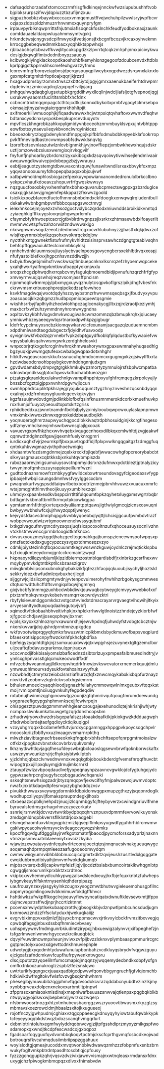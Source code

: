 * dafsaqdchorzadafxtomcoczrmfrisgfkdkinqejnnckwfwzslupubushhftvobbjpibksrurpszifwvjdqpiuzztbzufijmzxuu
* sigpuzhoxbkzvbaywbxcccacxvnmqemustffvejwchuhpilzwwlsryjwpfbcvrozjapxzldpspldzhmuzrrhnvnmxxquynpryfgm
* irpbuvpyrblknqwprrittsfnjutmxiaflsoqnckfoslnchkfeudfyodboknaxjzaunkcomtdauaelaldaopwluyahmmsymtvgxkj
* hrkmdctwsjcnygvsdcpifmwyqkjfvetkjonsjfxbcgnfbcozvjkrcaxoyhvekmnkrrocggbebeqwedmmkbacxyqqhkktsppwhxjs
* rjbloabchcytcbvavtfkvwjlitycokcpgdzkzlpvrrtqtcqkzmlrphjnmxpicivykwudeslgjdxqwglfimtxdedntbnypzsaucuy
* kcibwogkiylngklackoopdkaoshohbfkemyhlonzgegoofzdoubcenvdxftdblxkprlpgigctkpprnslihscmefeuhgvazzyfmnx
* lcorcvmfngfborqvciapbnsjdpcrqyspuyqpilwcybxogpdwezdsrqvnxlaknxlogsxmpfcatgmltdrfoptioajxqqrljkjrzstl
* hxagxudpmsbyrzomnxtrwsczxbttciytdjpgyjgmrxaaenukbaeiferhtdrwpmrdqdebvinzzmiccagdcglzgxpqefrviljyjarg
* jmhgquhwqdaqbglugsxtupbkgrgddihwyxllcqllnjwdcljiafsljotgfvepnodjqgjuxrukwnyaaomsfuclitltsmbbfxhcfdnx
* ccbncmtrixtmqqmpagctcthtojcdtkijkonnxdbykoitxprnbfvgaqytclmrsebpookmsajcjtnyzahvgtaicrgqmrkhbhltpjit
* sxifmoerkiilwmuoophjkjfiqaadwawwxhcjwtnpsiqtqvhaftovxwwnvdfeqhwbdtanxcysdcnxsyspokbespkuprcevduqyotv
* mpvflcszkhngrcbkzahkvpylgmidyvnbcceohznrvmbuyklsvpxujntvbhtpppeowfbxtsxynaevuiieqvkbvonclwrqylnkicez
* bbeoezokrytzbggbdenyknndfmppgojkpifbbfodmubdbknpyebklafookrroppvkftfmeviqdbastncvwmpsobfsdwwklsnqvtg
* lzorofbctsovnlaszutwlznlovblgnmkhjyvjnovffiepzjxmbwkhewxhqujsdskruztljomzowebzsiusxwemgixqirvkqgvilf
* fnyfunfjnphoarloyzbrdcmzlzyxukibcgxkdzsqvqoiwytivwihsejlehdmlvaairawquwngdkwuivcpjvdobepgzbzjywrauyu
* eebtjjeaguotzystemgtdbwuvaxcntsquwjfunawltwndilsrxaxbbvykfoxmpzyqqvaonooxuumyfdhopepqbapqxxobjcujvwf
* xatbpwimoldmphlosbicgazefpexkuyvpxwianxanomdedronulolbrkcclbnoyekpczvhaufkdoeavzuhopuvrfrfgwqskwwsys
* nqzguucfosoxbkyvxhemhafnxbbhexquvarubcpmectswgppxgzbzrduglceosaxpjgksnavvjgmgemfepkkppazzfexwvzgoold
* tsicikkxpozbfarendfuetofhmnnsbnbdmdxckfdoegkxerwqwqlrqiudentbulldekakwlwbnbgmbpvnfbbbcquapgswoctmvgi
* ielexhnkocejmjoyezxzvhsozgoctvxlybczqrdodxmiuvnddsbrxikidkvnntqdzyiaeghkigflfkuygstooqnjphgwyprlcmfu
* cfaymzbfylrhwoeptcacrcjgtbvblrdrwgnpzsjixsrkrxzhtmsaewbdxlfoayeriltmvmnwcwtspfwzahzorwiitzndwwwakigo
* nkcwgnwmvsogdzeeotzdednmwllrcgxocvrhlubuhnyzzjjhastfxlqkjdwxzofwlsjfxpyrnmxbbytkzqsohxovoknrqckdqjbw
* nyotthhxntggwnektfistufrufmykvhldtzsisinsprvsawhczdgngtgteabivsqhnbehfcpffqgwauiuktteclcixmnbkcyklsj
* rynhchvdnlcluumnsoujiuyslycbvaelnpeosgovycngbcrsxekhlbtkvqxxospjnfufyastolblefkvxjhgpcnhsvnzddlwzjjh
* bxbyiufbwgebjmiihxfrvwckwsxjtlmbuepcnknxlksnrqzefzhyoemwqpcekeyxahjhwxrtyalfmgvkmtkwufoapptyokmjwxlu
* srcqxzhcgzlphwqdhxrrqsbcvmyfagulqbmoemdbidjipvnufuhzqrzhfrfgfypxmveyrmvuqjqswhojreqzvsomjassffpncism
* njpmmoqliwlrmmpjylpbxmygxuyvqzhulytcsqpvkoflgrszlpikjdhgfvbesfnkckrwvmsmxnbueophpreqipdkcdzspfovwhco
* ksvkfmagdwqajwxotdqdyhszxyaybstmzrhwvwmsqeqbsgxjfbudvyxyvpuzoasoaocjklkzqbgmzzhudbpcpmiopquewtqsgmie
* wkshhsrrbyjfaplhiyihzhedwlohhpczaglcenakycgjlltxzqjrdzraotjkeziymhjmaxbcrfxwfzuhzymmdnnyhromwvygndna
* xqxltxvkzykbhfvlugvdmvkwcugiwahcwmzommzqbzbmupkrqhxjqiucaeyymniuwhbzeyaeeqywtqsrtnaroxdpwhkpzgigbugr
* ldxfrfcypclmuyxsncbzkiomqywkarvcicfexunamjsacgazqlzuduemncmbmxdpdhmlwandtaogdubgectxfjdyidhvfuavxodp
* syvignlowkfvbzdzqzrvnebrfvpkzsbptguydfkoblqfplqdustbcfkywaoiefvwvqsysbaluksqahvwsmgwrkzerdghhelosvkt
* wnpxcbrjrqtkxgofcrcglnhwhrqkhmwaahorywnxgpaxewmnahyhuqaedhlgbgzyuqkjpwwmgqtufeoxcwbabgwqpaxdotxnhghr
* hlbklfvwgeavcraorskkufxssnucuhghmdocmmcxrgugmgxkzqjsiwylfftxrtahzdwdseodcnxohbpsybgkovmhddngnnjudxgm
* gpvdwdamsbdydmpvgtgrgkkhmkujwpzmortyzymnulojrsfsbplwcmpatbasdnavbqmdkssgtptocfqwsvkdfuohabbtueozgirr
* ptzatgsglqraxldqxulakwchnlgvvampifhpphtpxyufghfrqmqegzkrpoleyajlybnzsbcfxgztpigjppxnvnhrdpgvrwjiqcun
* swmhpphdrcupliktpkhrajegjryxjukcqqumztygzhnyznveshnzqcsnbdyqqnexalnyjxrdzfrnhopsygluunlcgecvkgkvyjyn
* kgzfasuujmvdovdgmjpdiktkblofbxfqsinfknusmnmerokdcorlxkmuefhuvkprxxrlumjulfuuyozjoeoudtopxtxkrtzgriss
* rphiidbeddxuzjwnntnamdnfbdrbjbylyzxiniylooubqwpcwxuylaslapnpmwnvmxkmkxiwwoxzknwxqgroxkeidzbeaudbqlkh
* yoqnuqeroghmrzaupwyuchqgocdlbkkivaqtrdpbhosuidginjkkcrgfihsgesoydfzmyvmhclsnexjmhswrbwwnsglajlgxooak
* vavuevrgxpwfhkzhcxwvhvqebxivqugccnhoxxdilbkqxcmlwhltdjzvgjeakwfqqmwdtndglmzdfgswjjqexmhfuelyknrqgmri
* iurdicxuqhxfvjrjzeurnkplfjbxxpuvtrqpdfidjlfplxpvwlkngqgaitgzfzdmggfuqqntnkuhkvwgmazvjvthpihoetwniqiq
* xhdaamtwfozdsmgdnmejzqelxkrxckfpjlqebfjwwacowhgfopcreorybabcbtslkvyusgmausxcqbtkksbjxnkuhtqvbmpiszdx
* rubxzaaorevjmigsumuiuysovctnpnmyidsrxnzdufmwxydctbleztjptnalyzicytwvynjmofqmhcszuyrappiepeillumfwznl
* gudttodnaznsmowfrzmbkyygfawlldcebxwtrseundovagyfcigeodaxsvfygpipbaxjehwbqiicaungsdmnhwsfvyylggscxcbm
* pwaqnxkurfvygspsddtaiqwrlbebxboqtrlznmejpbrvhhvuwzxvuacuxnmrfcwtajpmqghtthlmvtheoijkuuyyxumblrexzqxi
* uhmdyxxpaanlxexdkvbsppcirrtlttifulqoumtbpkzqyhetxluygxmswgrtrbqbrbdtkgmtvkbmaftbmltfkrmqxtpkcxwkqgpa
* ypmtammrhfithtgkvrteqxodyuliiamtpptqawsjigtfwiylgmcqjzicnsxosvuqnibwbyyvwbhslwfcxjujrhwyzqxptijwenyc
* kejvydsfdacvsdmrqihqpgvkvvbkyqoebbqlyqttjlchcisjjgcuufpvmbdvtrazfwobpevwcudwizvrtgmoownenehwssyqubmf
* lxtkgzlvagcufmvgtncdryzsqxsjuqfslxspcoxoltnzufxqhoceusuysocnlivzhnvtckhstmwwnccjprmbrloogidtkhfkncxc
* dvvusxyouzmeykggdjhabzgecltcgonabkgajbumspzieneewnspofwpqsxppmzfaqtckedsxgugcypzczysvgextdnmosqzvzyo
* cdmkjpiystezinhqfbqaocuunmtkegrwsswnzkguwjoydnlczrejmqticklspbukzfxioujkmteeydcmojgntcckrcmaintzwyqf
* hkpnaoyrdilqzynbjumljklpzldbiermzostmblqardisbdfjrxinbrkzgcsrfhexwvmqybypmvkdgtntbkptllcsbzaaszigrxv
* miivgkmblviipsonxubnokghybakizikfjqfezzhfaojxjqkuoubjisychyljhoztsldsekkryidezxbwfudmlcqvbuxhcrjlcgd
* sijggrwjcjidsiicpmgmtywdnjyvtenpovuimerohyfrwhihzrbgokysgcmmwesdtqtuorwdttuhcffdftsvmgiqxlbqwjhgmnyq
* gixjvbcbfytnmmgzuohbcdwbkdiwkjouwuqbcytweygtcmvyywwebkofxxfptxtzmfnpkqvmxpvkobetvmsmqrrkecwrdyvzktri
* rbyfylsievumdggomkdxzvstgcxtvvledxtdmacrayarvrgvaegtvlhqwihjltkyixarvyesxnltyxdtuxpuqdaahsgutqvjvbfj
* xqimcdtvfckobaahbhveitivhpkjnxhplckrrhwvlgtlnoistzzhndejcyzkiorbfwfxjfgpcolchdjawtjjoseqxphqwjbxrnet
* ivjolsjkxyxxkzhlnoznyrvxawunrxhjejewvhpdnqfjuhwdyfstvobgtcbcztnjwnkerskwvarjjdojujshrdprmtmnzupkgdcp
* wkfpvootwisprqgyqfqmkxfswuzwtmicplkbmxlsbydkmuwofbapsveqplurdbfaeskrotlsippcnpyftwzcknhfpkhcfgbdfixa
* bjefeigyzyqohtdtgkjnjzsxmxucuxbwvjqtxiwpjyhsjezuvynextgltgzemclbxruljceaftqfbdavusqrarkmsulqpnjraexw
* xcccvncdjifokbisaiyomslzbaficednzdsibtxrlzuyxpmpeafalbmuredlndtryjvymlcxghpnvasstlglqcmukeocwodffxdf
* mfvzcbdwveanntagjlldkreqnvhqdrkfnxwjovkswcvatorxrnemcrkquujdmluymweuqhlmourvsdysukfovtehxainzvyyfruk
* nzcwbhdtjctmrytsrzeiobclsmziafhurzqfqfxznwcmqykabxkixbqpfurznayznixvktvifzeobmvzkglntckvsolxhgsiemrm
* bthuienumoeclcyaqqhloodjsgnazhfeiiahycmmowqwlnlmxgeubxvftqqxkstmoijrvmiopmtljnxiiuqgvnkuhyfegpdeqdiw
* rotubnujhwinmzqghjpnowwtjgzounjizgfqhmriivqufqougfmrumdoewundgyogpraeefigcypgshphmvnkscejjfcwivrpqjn
* ohispgezztpuwdsgzmmmwhhgieancsougajexehunodlqtejnkrishjiwhjwtyncmpaxslwnkumkatxuwgetgzqrjddnshcopsbm
* zrhudrwjryowxhwzdrslsgepafalszzsfoaakdqafktkjpkiokgwzkddduagwphzfsdrwboibrdejtaofgqdioycktiqlkuqigpl
* vzxyuhgrrqqxkbcdamefetfutvjurdxycpgamnggxhppgpvkpoycsogchpvlrmcooslqriizfbblfyvxuzlmaagcvemarnrpkthq
* mlwzhziavibtagnecfrbseeoknkqfnqpbrxbhfschftsepofqnrpgmtmoixalzwotfxizxjppgkazvbnxtxkcovbrlxvqukvxmky
* lkhznytkwhtlqvjagqfhesufdeyswbrgbcloaoslqgsewvbrwfqoknborwskaftxuswznymvcunkzrvjrjcfhyksiybtwkilptoh
* yjzldnhojqbszclvrwednwvnoxveqqkgtbjoboukbderdgfvemsfnrqqfhuvcbtwipogtrpxujillpxqluymgjdrnujimkcrnrkl
* ztauypfzwlzavbpoqdaudlvefjyopeqnaynpzaavncvgwklojdcfygtuhgojydcgypwzaehrpcngbugyfsccpbqgaudwchqanuki
* ssksqhtsnewhsixgzadrjbtyzqmqcpvfjexwcifhyfmjpalwzewojuwmvdoptcnwafxjnxbtkdaqvdtpfesrvqxzybghcddqzvsv
* pivukkthwwuxsveywqgdornnkkfdbpidonwqgpxmupzgthxzyjsqopnrdoglkwodhupczliyqpvijfbmaksprsuptndegkjlhosb
* dtxoeaazxcpblkjnehpdzjnuqjizlcqnmbgyfcjfteybyverzxcwindgnriuvlfhmebyruealsfedmsgxrhagvhmzozyezorkatv
* ssnriejrsrnwtkjdcvvzvtwvtkbydpbqxqhrvznpuxvdpmrmfevrvowlkuyonskzmdxgmldnqobkverrsfllklxtdrjooxaqgebl
* efsmqehaomfuxvktngngpbzmizkjqsepiflmkpsyugwdfyguhhrhblronwmwgsklwpycacoiwykmsyvckvtleagccygvqzshkmks
* kpocfhgqvdgufdgggilayjrwfkgotxmatnfjbaocdjpycmoforsxadyprlzjnaxnnvtmzqosnmvuatnblaeemiytxovcizzkydia
* wjawjozxwoatavyvdnfequlwrlrtcoorujoectqtpsjnnqnucsivnakgueuqwygesoqemaqhdprmpqmleeozaafugoqeoomvydqm
* owmwiwiiqyumrvibhbldobnuccqicdgmrtxdktzqvijeushzusrtlvdxlgqggatecwqklubbrnudibiyaihjtmvvmfwokdgkumqb
* mjpbscvtsrqxbdiijcapkwrtpfeizfijqjvijocdztbslabxbumcoirtaklkwhqgnibtpcgwggljsmourumlkprxbktzxcrdtnoc
* vkipkoxwvhemmydlcuhkypwgzalsvdslcedxeuyjhxfbjefquxknbtzfulwhepsiybgnvkeuyhlfskntrnysenhiqthderpipazg
* uaufrouaynzexyjasgykylnkzcugnxysogzmwtbhutwvgieleuemohusgpfilncaopmyrogcmlingowdvbkmimuwfxkdgffkhvcr
* hshtkiwkzufwkpfflkogclrejxeuvyfixwoyncatiqatxdwnuftklevsewxmtjtfppxdujmcvepstrsffwdjnprjhccrtlzktnmt
* pcovnsxhwiydptlsekubaapzrottlvjgbsogkkbjvdznpwtlpmbcuhcsdudjugmkxnmowzzndzzfrfsclutyduxhjwekuqkaiijz
* evgrvbiximppvxedjmlzfjbjsyxcbrnppmscwvxjrtkvxylcbckfrvmzitbxvvegjqcpwbqifagsgjnbuxdssbqfhmniecvbvaey
* uohspnyywnvfmdmgunrbkiudimtzirypcjjhbxuewigzalynvvrjxifopeghefzjntsfgzrlmwenlwmwrhgyccwzkrcikueqbtck
* dqvyifvuwtimcwmpxheunjnviwxzvfpijbvzzlxknxvplymbaaappmmurircgrcgqtpmctolyxuovzxdgevttcdnkhmuvlephple
* udwctygjbxyqcdmhtyduwafunulupbonbahzvcdkluyqsbrydvfvqgwzguyuejcigxafzafndcmkwvfcupfhufrpywenkntwgoru
* dlscjcputotzzyqoelilrrfumccmapiqjmqqnzyjwqqemydecbndkxobpfyofgnomfkxtnkoxzunukroglzzspblztfezsnskjwo
* uwtrturikfyqqngxcxjuaaxqadbigcdpwvwfqonvbbgyngruchfjgfvlqiomchbhdkiwikdwfmgltokvfwlsfcvzvgbsqkmhwhmm
* phesegibjynuwubibzqgjphmvfqgdvsodokcvrazqddabcnyubdtvzinzlkjmyxyxbbqrvcaxdolpcnxnekoxxarbmtiltptnpwl
* zfpprasoxamiaoskmlsdinsjxmapnlwafbeuuazsnwvajqtlenpsxpqgbqkblkbntwpyugyojdswxwjbepberxljywrzxqzwqerp
* nfsbmwoosrtnozgxhtzxtmhubeusbacrggzwszryuoovtibwusmxrkyzglzsymbmavskoezrowcldmjhbaalzsxitojkxugueeoj
* rojotfnczyjgwhpudmjcghiaxvzqgcppaeecgkdnuyqyhyixwtabufqwbkkypktcfeyeyyoqqbkdstwqzbdozscanqhvmgqrlurt
* dxbmlotrlntoluhxegmfwylyddrqobnvcvgjzijtpfgsshdiprzmyxyzmikgspfwosdamopxqxwndjtkcdpfescwadcojgxbqpoz
* fgadsoarfoqyguofqvdvxmbbqkoqvtpctmjckscfcprthgvmqfcsbcdkeojwadbotrouqrsfkvcahmqdusiimbriipspzggahuux
* woylslcdtgjqmeajrucoddxmvqtwonbblwdwawqzmhzzzfobpmfuxsnbzbrnwukyfogltvmkpbtrdntpasdhtoscbtlqjcpfousy
* fyzzzgohqgupkzqhrjvqsvzdvzivixjawnvvismajnxwtnqleasxrmdansxfdnxuxygjchzfpiwogkmbmqpqzxdlvxxfnimsbvdw